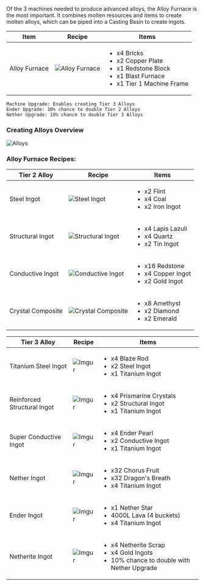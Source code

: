 Of the 3 machines needed to produce advanced alloys, the Alloy Furnace is the most important. It combines molten resources and items to create molten alloys, which can be piped into a Casting Basin to create ingots.

| Item | Recipe | Items |
|------|--------|-------|
| Alloy Furnace | ![Alloy Furnace](https://cdn.discordapp.com/attachments/739536694398812230/879405303614021732/alloy_furnace.png) | <ul><li>x4 Bricks</li><li>x2 Copper Plate</li><li>x1 Redstone Block</li><li>x1 Blast Furnace</li><li>x1 Tier 1 Machine Frame</li></ul> |

```
Machine Upgrade: Enables creating Tier 3 Alloys
Ender Upgrade: 10% chance to double Tier 2 Alloys
Nether Upgrade: 10% chance to double Tier 3 Alloys
```

### Creating Alloys Overview

![Alloys](https://cdn.discordapp.com/attachments/739536694398812230/883357095704018974/alloys_tutorial.png)


### Alloy Furnace Recipes:

| Tier 2 Alloy | Recipe | Items |
|--------------|--------|-------|
| Steel Ingot | ![Steel Ingot](https://cdn.discordapp.com/attachments/739536694398812230/879404413280722994/steel.png) | <ul><li>x2 Flint</li><li>x4 Coal</li><li>x2 Iron Ingot</li></ul>
| Structural Ingot | ![Structural Ingot](https://cdn.discordapp.com/attachments/739536694398812230/879404442678607922/structural_alloy.png) | <ul><li>x4 Lapis Lazuli</li><li>x4 Quartz</li><li>x2 Tin Ingot</li></ul>
| Conductive Ingot | ![Conductive Ingot](https://cdn.discordapp.com/attachments/739536694398812230/879404465751470120/conductive_alloy.png) | <ul><li>x16 Redstone</li><li>x4 Copper Ingot</li><li>x2 Gold Ingot</li></ul>
| Crystal Composite | ![Crystal Composite](https://cdn.discordapp.com/attachments/739536694398812230/1117824935860117614/crystal_composite.png) | <ul><li>x8 Amethyst</li><li>x2 Diamond</li><li>x2 Emerald</li></ul>

| Tier 3 Alloy | Recipe | Items |
|--------------|--------|-------|
| Titanium Steel Ingot | ![Imgur](https://cdn.discordapp.com/attachments/739536694398812230/879404730349154394/titanium_steel.png) | <ul><li>x4 Blaze Rod</li><li>x2 Steel Ingot</li><li>x1 Titanium Ingot</li></ul>
| Reinforced Structural Ingot | ![Imgur](https://cdn.discordapp.com/attachments/739536694398812230/879404786217267220/reinforced_structural_alloy.png) | <ul><li>x4 Prismarine Crystals</li><li>x2 Structural Ingot</li><li>x1 Titanium Ingot</li></ul>
| Super Conductive Ingot | ![Imgur](https://cdn.discordapp.com/attachments/739536694398812230/879404841615638588/super_conductive_alloy.png) | <ul><li>x4 Ender Pearl</li><li>x2 Conductive Ingot</li><li>x1 Titanium Ingot</li></ul>
| Nether Ingot | ![Imgur](https://cdn.discordapp.com/attachments/739536694398812230/879404878227718154/nether_alloy.png) | <ul><li>x32 Chorus Fruit</li><li>x32 Dragon's Breath</li><li>x4 Titanium Ingot</li></ul>
| Ender Ingot | ![Imgur](https://cdn.discordapp.com/attachments/739536694398812230/879404905549430885/ender_alloy.png) | <ul><li>x1 Nether Star</li><li>4000L Lava (4 buckets)</li><li>x4 Titanium Ingot</li></ul>
| Netherite Ingot | ![Imgur](https://cdn.discordapp.com/attachments/739536694398812230/879404921940762754/netherite.png) | <ul><li>x4 Netherite Scrap</li><li>x4 Gold Ingots</li><li>10% chance to double with Nether Upgrade</li></ul>
